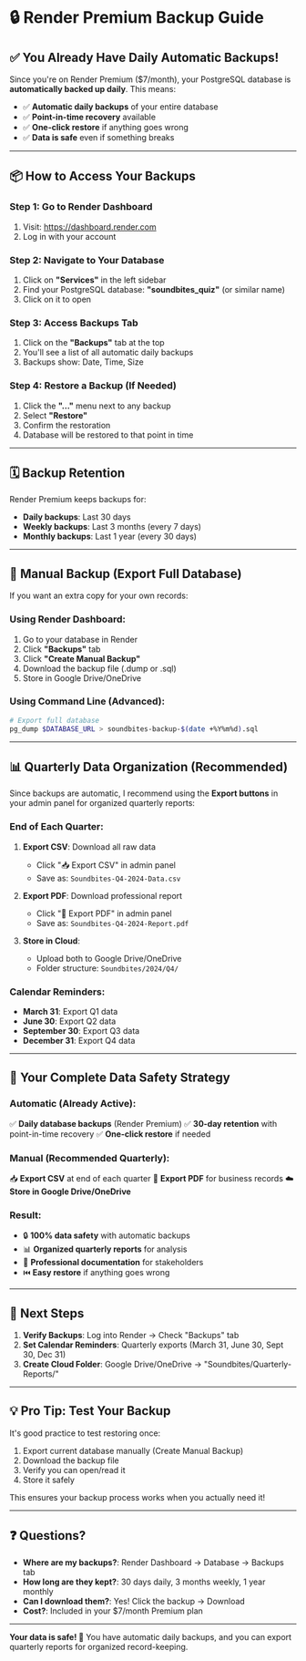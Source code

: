 # 🔒 Render Premium Backup Guide

## ✅ You Already Have Daily Automatic Backups!

Since you're on Render Premium ($7/month), your PostgreSQL database is **automatically backed up daily**. This means:

- ✅ **Automatic daily backups** of your entire database
- ✅ **Point-in-time recovery** available
- ✅ **One-click restore** if anything goes wrong
- ✅ **Data is safe** even if something breaks

---

## 📦 How to Access Your Backups

### Step 1: Go to Render Dashboard
1. Visit: https://dashboard.render.com
2. Log in with your account

### Step 2: Navigate to Your Database
1. Click on **"Services"** in the left sidebar
2. Find your PostgreSQL database: **"soundbites_quiz"** (or similar name)
3. Click on it to open

### Step 3: Access Backups Tab
1. Click on the **"Backups"** tab at the top
2. You'll see a list of all automatic daily backups
3. Backups show: Date, Time, Size

### Step 4: Restore a Backup (If Needed)
1. Click the **"..."** menu next to any backup
2. Select **"Restore"**
3. Confirm the restoration
4. Database will be restored to that point in time

---

## 🗓️ Backup Retention

Render Premium keeps backups for:
- **Daily backups**: Last 30 days
- **Weekly backups**: Last 3 months (every 7 days)
- **Monthly backups**: Last 1 year (every 30 days)

---

## 💾 Manual Backup (Export Full Database)

If you want an extra copy for your own records:

### Using Render Dashboard:
1. Go to your database in Render
2. Click **"Backups"** tab
3. Click **"Create Manual Backup"**
4. Download the backup file (.dump or .sql)
5. Store in Google Drive/OneDrive

### Using Command Line (Advanced):
```bash
# Export full database
pg_dump $DATABASE_URL > soundbites-backup-$(date +%Y%m%d).sql
```

---

## 📊 Quarterly Data Organization (Recommended)

Since backups are automatic, I recommend using the **Export buttons** in your admin panel for organized quarterly reports:

### End of Each Quarter:
1. **Export CSV**: Download all raw data
   - Click "📥 Export CSV" in admin panel
   - Save as: `Soundbites-Q4-2024-Data.csv`

2. **Export PDF**: Download professional report
   - Click "📄 Export PDF" in admin panel
   - Save as: `Soundbites-Q4-2024-Report.pdf`

3. **Store in Cloud**:
   - Upload both to Google Drive/OneDrive
   - Folder structure: `Soundbites/2024/Q4/`

### Calendar Reminders:
- **March 31**: Export Q1 data
- **June 30**: Export Q2 data
- **September 30**: Export Q3 data
- **December 31**: Export Q4 data

---

## 🎯 Your Complete Data Safety Strategy

### Automatic (Already Active):
✅ **Daily database backups** (Render Premium)
✅ **30-day retention** with point-in-time recovery
✅ **One-click restore** if needed

### Manual (Recommended Quarterly):
📥 **Export CSV** at end of each quarter
📄 **Export PDF** for business records
☁️ **Store in Google Drive/OneDrive**

### Result:
- 🔒 **100% data safety** with automatic backups
- 📊 **Organized quarterly reports** for analysis
- 💼 **Professional documentation** for stakeholders
- ⏮️ **Easy restore** if anything goes wrong

---

## 🚀 Next Steps

1. **Verify Backups**: Log into Render → Check "Backups" tab
2. **Set Calendar Reminders**: Quarterly exports (March 31, June 30, Sept 30, Dec 31)
3. **Create Cloud Folder**: Google Drive/OneDrive → "Soundbites/Quarterly-Reports/"

---

## 💡 Pro Tip: Test Your Backup

It's good practice to test restoring once:

1. Export current database manually (Create Manual Backup)
2. Download the backup file
3. Verify you can open/read it
4. Store it safely

This ensures your backup process works when you actually need it!

---

## ❓ Questions?

- **Where are my backups?**: Render Dashboard → Database → Backups tab
- **How long are they kept?**: 30 days daily, 3 months weekly, 1 year monthly
- **Can I download them?**: Yes! Click the backup → Download
- **Cost?**: Included in your $7/month Premium plan

---

**Your data is safe! 🎉** You have automatic daily backups, and you can export quarterly reports for organized record-keeping.
